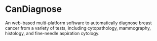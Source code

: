 # CanDiagnose
An web-based multi-platform software to automatically diagnose breast cancer from a variety of tests, including cytopathology, mammography, histology, and fine-needle aspiration cytology.
